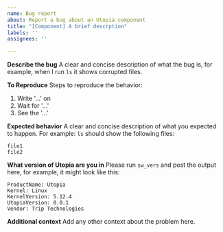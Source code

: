 ```yaml
---
name: Bug report
about: Report a bug about an Utopia component
title: "[Component] A brief descrption"
labels: ''
assignees: ''

---
```


**Describe the bug**
A clear and concise description of what the bug is, for example, when I run `ls` it shows corrupted files.

**To Reproduce**
Steps to reproduce the behavior:
1. Write '...' on
2. Wait for '...' 
3. See the '...'

**Expected behavior**
A clear and concise description of what you expected to happen. 
For example: `ls` should show the following files:
```
file1
file2
```

**What version of Utopia are you in**
Please run `sw_vers` and post the output here, for example, it might look like this:

```
ProductName: Utopia
Kernel: Linux
KernelVersion: 5.12.4
UtopiaVersion: 0.0.1
Vendor: Trip Technologies
```


**Additional context**
Add any other context about the problem here.
